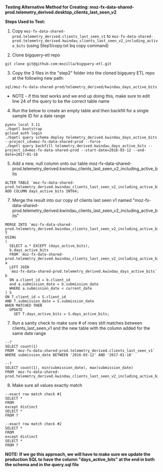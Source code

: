 **Testing Alternative Method for Creating: moz-fx-data-shared-prod.telemetry_derived.desktop_clients_last_seen_v2**

**Steps Used to Test:**
1. Copy `moz-fx-data-shared-prod.telemetry_derived.clients_last_seen_v1` to `moz-fx-data-shared-prod.telemetry_derived.kwindau_clients_last_seen_v2_including_active_bits` (using Step1/copy.txt bq copy command)

2. Clone bigquery-etl repo
```
git clone git@github.com:mozilla/bigquery-etl.git
```
3. Copy the 3 files in the "step2" folder into the cloned bigquery ETL repo at the following new path:
```
sql/moz-fx-data-shared-prod/telemetry_derived/kwindau_days_active_bits
```
* NOTE - if this test works and we end up doing this, make sure to edit line 24 of the query to be the correct table name

4. Run the below to create an empty table and then backfill for a single sample ID for a date range
```
pyenv local 3.11
./bqetl bootstrap
gcloud auth login
./bqetl query schema deploy telemetry_derived.kwindau_days_active_bits --project_id=moz-fx-data-shared-prod --force
./bqetl query backfill telemetry_derived.kwindau_days_active_bits --project_id=moz-fx-data-shared-prod --start-date=2016-03-12 --end-date=2017-01-18
```
5. Add a new, null column onto our table moz-fx-data-shared-prod.telemetry_derived.kwindau_clients_last_seen_v2_including_active_bits
```
ALTER TABLE `moz-fx-data-shared-prod.telemetry_derived.kwindau_clients_last_seen_v2_including_active_bits`
ADD COLUMN days_active_bits INT64;
```

7. Merge the result into our copy of clients last seen v1 named "moz-fx-data-shared-prod.telemetry_derived.kwindau_clients_last_seen_v2_including_active_bits"
```
MERGE INTO `moz-fx-data-shared-prod.telemetry_derived.kwindau_clients_last_seen_v2_including_active_bits` T 
USING
(
  SELECT a.* EXCEPT (days_active_bits),
  b.days_active_bits 
  FROM `moz-fx-data-shared-prod.telemetry_derived.kwindau_clients_last_seen_v2_including_active_bits` a
  LEFT JOIN
  `moz-fx-data-shared-prod.telemetry_derived.kwindau_days_active_bits` b
  ON a.client_id = b.client_id
  and a.submission_date = b.submission_date
  WHERE a.submission_date < current_date
) S
ON T.client_id = S.client_id
AND T.submission_date = S.submission_date
WHEN MATCHED THEN
  UPDATE
    SET T.days_active_bits = S.days_active_bits;
```
7. Run a sanity check to make sure # of rows still matches between clients_last_seen_v1 and the new table with the column added for the same date range
```
--?
SELECT count(1) 
FROM `moz-fx-data-shared-prod.telemetry_derived.clients_last_seen_v1`
WHERE submission_date BETWEEN '2016-03-12' AND '2017-01-18'

--?
SELECT count(1), min(submission_date), max(submission_date)
FROM `moz-fx-data-shared-prod.telemetry_derived.kwindau_clients_last_seen_v2_including_active_bits`;
```
8. Make sure all values exactly match
```
--exact row match check #1 
SELECT *
FROM
except distinct
SELECT *
FROM ?

--exact row match check #2
SELECT *
FROM
except distinct
SELECT *
FROM ? 
```

**NOTE: If we go this approach, we will have to make sure we update the production SQL to have the column "days_active_bits" at the end in both the schema and in the query.sql file**
